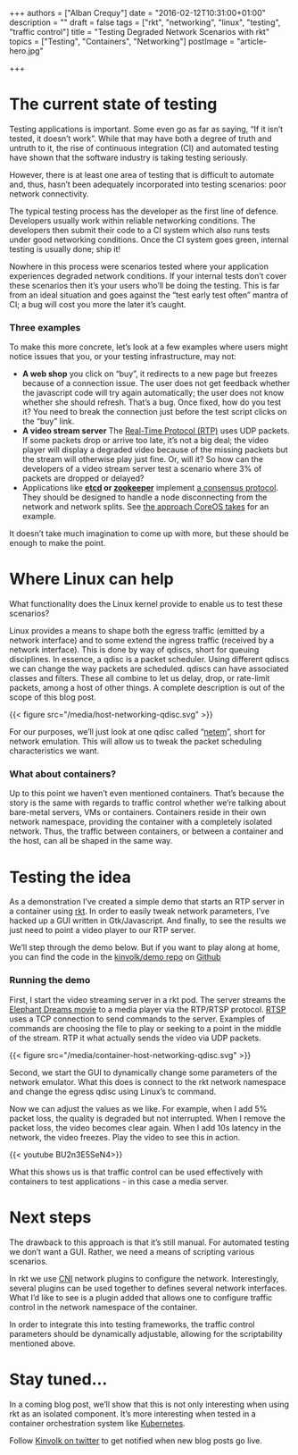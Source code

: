 +++
authors = ["Alban Crequy"]
date = "2016-02-12T10:31:00+01:00"
description = ""
draft = false
tags = ["rkt", "networking", "linux", "testing", "traffic control"]
title = "Testing Degraded Network Scenarios with rkt"
topics = ["Testing", "Containers", "Networking"]
postImage =  "article-hero.jpg"

+++

# The current state of testing

Testing applications is important. Some even go as far as saying, “If it isn’t tested, it doesn’t work”. While that may have both a degree of truth and untruth to it, the rise of continuous integration (CI) and automated testing have shown that the software industry is taking testing seriously.

However, there is at least one area of testing that is difficult to automate and, thus, hasn’t been adequately incorporated into testing scenarios: poor network connectivity.

The typical testing process has the developer as the first line of defence. Developers usually work within reliable networking conditions. The developers then submit their code to a CI system which also runs tests under good networking conditions. Once the CI system goes green, internal testing is usually done; ship it!

Nowhere in this process were scenarios tested where your application experiences degraded network conditions. If your internal tests don’t cover these scenarios then it’s your users who’ll be doing the testing. This is far from an ideal situation and goes against the “test early test often” mantra of CI; a bug will cost you more the later it’s caught.

### Three examples

To make this more concrete, let’s look at a few examples where users might notice issues that you, or your testing infrastructure, may not:

- **A web shop** you click on “buy”, it redirects to a new page but freezes because of a connection issue. The user does not get feedback whether the javascript code will try again automatically; the user does not know whether she should refresh. That’s a bug. Once fixed, how do you test it? You need to break the connection just before the test script clicks on the “buy” link.
- **A video stream server** The [Real-Time Protocol (RTP)](https://en.wikipedia.org/wiki/Real-time_Transport_Protocol) uses UDP packets. If some packets drop or arrive too late, it’s not a big deal; the video player will display a degraded video because of the missing packets but the stream will otherwise play just fine. Or, will it? So how can the developers of a video stream server test a scenario where 3% of packets are dropped or delayed?
- Applications like **[etcd](https://github.com/coreos/etcd) or [zookeeper](https://zookeeper.apache.org/)** implement [a consensus protocol](https://raft.github.io/). They should be designed to handle a node disconnecting from the network and network splits. See  [the approach CoreOS takes](https://coreos.com/blog/new-functional-testing-in-etcd.html) for an example.

It doesn’t take much imagination to come up with more, but these should be enough to make the point.

# Where Linux can help

What functionality does the Linux kernel provide to enable us to test these scenarios?

Linux provides a means to shape both the egress traffic (emitted by a network interface) and to some extend the ingress traffic (received by a network interface). This is done by way of qdiscs, short for queuing disciplines. In essence, a qdisc is a packet scheduler. Using different qdiscs we can change the way packets are scheduled. qdiscs can have associated classes and filters. These all combine to let us delay, drop, or rate-limit packets, among a host of other things. A complete description is out of the scope of this blog post.

{{< figure src="/media/host-networking-qdisc.svg" >}}

For our purposes, we’ll just look at one qdisc called “[netem](http://man7.org/linux/man-pages/man8/tc-netem.8.html)”, short for network emulation. This will allow us to tweak the packet scheduling characteristics we want.

### What about containers?

Up to this point we haven’t even mentioned containers. That’s because the story is the same with regards to traffic control whether we’re talking about bare-metal servers, VMs or containers. Containers reside in their own network namespace, providing the container with a completely isolated network. Thus, the traffic between containers, or between a container and the host, can all be shaped in the same way.

# Testing the idea

As a demonstration I’ve created a simple demo that starts an RTP server in a container using [rkt](https://github.com/coreos/rkt). In order to easily tweak network parameters, I’ve hacked up a GUI written in Gtk/Javascript. And finally, to see the results we just need to point a video player to our RTP server.

We’ll step through the demo below. But if you want to play along at home, you can find the code in the [kinvolk/demo repo](https://github.com/kinvolk/demo/tree/master/traffic-control-rkt) on [Github](https://github.com/kinvolk/)

### Running the demo

First, I start the video streaming server in a rkt pod. The server streams the [Elephant Dreams movie](https://orange.blender.org/) to a media player via the RTP/RTSP protocol. [RTSP](https://en.wikipedia.org/wiki/Real_Time_Streaming_Protocol) uses a TCP connection to send commands to the server. Examples of commands are choosing the file to play or seeking to a point in the middle of the stream. RTP it what actually sends the video via UDP packets.

{{< figure src="/media/container-host-networking-qdisc.svg" >}}

Second, we start the GUI to dynamically change some parameters of the network emulator. What this does is connect to the rkt network namespace and change the egress qdisc using Linux’s tc command.

Now we can adjust the values as we like. For example, when I add 5% packet loss, the quality is degraded but not interrupted. When I remove the packet loss, the video becomes clear again. When I add 10s latency in the network, the video freezes. Play the video to see this in action.

{{< youtube BU2n3E5SeN4>}}

What this shows us is that traffic control can be used effectively with containers to test applications - in this case a media server.

# Next steps

The drawback to this approach is that it’s still manual. For automated testing we don’t want a GUI. Rather, we need a means of scripting various scenarios.

In rkt we use [CNI](https://github.com/appc/cni) network plugins to configure the network. Interestingly, several plugins can be used together to defines several network interfaces. What I’d like to see is a plugin added that allows one to configure traffic control in the network namespace of the container.

In order to integrate this into testing frameworks, the traffic control parameters should be dynamically adjustable, allowing for the scriptability mentioned above.

# Stay tuned…

In a coming blog post, we’ll show that this is not only interesting when using rkt as an isolated component. It’s more interesting when tested in a container orchestration system like [Kubernetes](http://kubernetes.io/).

Follow [Kinvolk on twitter](https://twitter.com/kinvolkio) to get notified when new blog posts go live.
